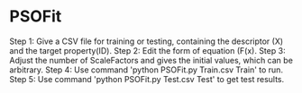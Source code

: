 # PSOFit

Step 1: Give a CSV file for training or testing, containing the descriptor (X) and the target property(ID).
Step 2: Edit the form of equation (F(x).
Step 3: Adjust the number of ScaleFactors and gives the initial values, which can be arbitrary.
Step 4: Use command 'python PSOFit.py Train.csv Train' to run.
Step 5: Use command 'python PSOFit.py Test.csv Test' to get test results.
